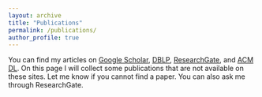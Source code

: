 ```yaml
---
layout: archive
title: "Publications"
permalink: /publications/
author_profile: true
---
```


You can find my articles on <u><a href="https://scholar.google.com/citations?user=weRJxNwAAAAJ">Google Scholar</a></u>, 
<u><a href="https://dblp.org/pid/j/JohanJeuring.html">DBLP</a></u>, 
<u><a href="https://www.researchgate.net/profile/Johan-Jeuring/publications?editMode=1&sorting=recentlyAdded">ResearchGate</a></u>, and
<u><a href="https://dl.acm.org/profile/81100339289">ACM DL</a></u>. On this page I will collect some publications that are not available on these sites. Let me know if you cannot find a paper. You can also ask me through ResearchGate.

<!--- {% include base_path %} --->

<!--- {% for post in site.publications reversed %} --->
<!---   {% include archive-single.html %} --->
<!--- {% endfor %} -->
